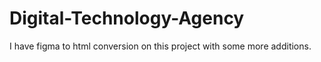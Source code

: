 # Digital-Technology-Agency
I have figma to html conversion on this project with some more additions. 

